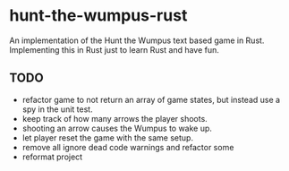 # hunt-the-wumpus-rust

An implementation of the Hunt the Wumpus text based game in Rust. Implementing this in Rust just to learn Rust and have fun.


## TODO


* refactor game to not return an array of game states, but instead use a spy in the unit test.
* keep track of how many arrows the player shoots.
* shooting an arrow causes the Wumpus to wake up.
* let player reset the game with the same setup.
* remove all ignore dead code warnings and refactor some
* reformat project

